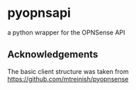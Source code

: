 # pyopnsapi
a python wrapper for the OPNSense API 



## Acknowledgements
The basic client structure was taken from https://github.com/mtreinish/pyopnsense
